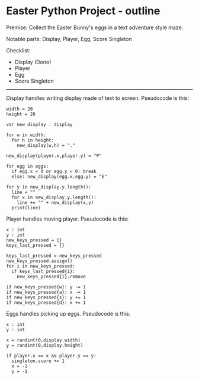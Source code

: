 # Easter Python Project - outline
Premise: Collect the Easter Bunny's eggs in a text adventure style maze.

Notable parts: Display, Player, Egg, Score Singleton

Checklist:
- Display (Done)
- Player
- Egg
- Score Singleton

---

Display handles writing display made of text to screen. Pseudocode is this:
```
width = 20
height = 20

var new_display : display

for w in width:
  for h in height:
    new_display(w,h) = "."

new_display(player.x,player.y) = "P"

for egg in eggs:
  if egg.x < 0 or egg.y < 0: break
  else: new_display(egg.x,egg.y) = "E"

for y in new_display.y.length():
  line = ""
  for x in new_display.y.length():
    line += "" + new_display(x,y)
  print(line)
```

Player handles moving player. Pseudocode is this:
```
x : int
y : int
new_keys_pressed = {}
keys_last_pressed = {}

keys_last_pressed = new_keys_pressed
new_keys_pressed.assign()
for i in new_keys_pressed:
  if keys_last_pressed{i}:
    new_keys_pressed{i}.remove

if new_keys_pressed{w}: y -= 1
if new_keys_pressed{a}: x -= 1
if new_keys_pressed{s}: y += 1
if new_keys_pressed{d}: x += 1
```

Eggs handles picking up eggs. Pseudocode is this:
```
x : int
y : int

x = randint(0,display.width)
y = randint(0,display.height)

if player.x == x && player.y == y:
  singleton.score += 1
  x = -1
  y = -1
```
